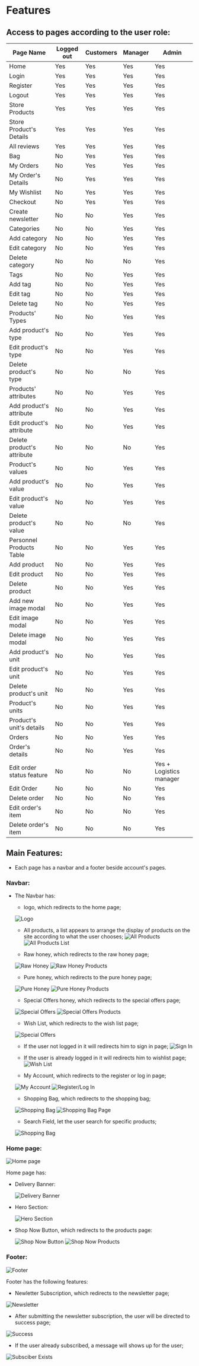 # Features

## Access to pages according to the user role:

| Page Name                      | Logged out | Customers | Manager | Admin                 |
| ------------------------------ | ---------- | --------- | ------- | --------------------- |
| Home                           | Yes        | Yes       | Yes     | Yes                   |
| Login                          | Yes        | Yes       | Yes     | Yes                   |
| Register                       | Yes        | Yes       | Yes     | Yes                   |
| Logout                         | Yes        | Yes       | Yes     | Yes                   |
| Store Products                 | Yes        | Yes       | Yes     | Yes                   |
| Store Product's Details        | Yes        | Yes       | Yes     | Yes                   |
| All reviews                    | Yes        | Yes       | Yes     | Yes                   |
| Bag                            | No         | Yes       | Yes     | Yes                   |
| My Orders                      | No         | Yes       | Yes     | Yes                   |
| My Order's Details             | No         | Yes       | Yes     | Yes                   |
| My Wishlist                    | No         | Yes       | Yes     | Yes                   |
| Checkout                       | No         | Yes       | Yes     | Yes                   |
| Create newsletter              | No         | No        | Yes     | Yes                   |
| Categories                     | No         | No        | Yes     | Yes                   |
| Add category                   | No         | No        | Yes     | Yes                   |
| Edit category                  | No         | No        | Yes     | Yes                   |
| Delete category                | No         | No        | No      | Yes                   |
| Tags                           | No         | No        | Yes     | Yes                   |
| Add tag                        | No         | No        | Yes     | Yes                   |
| Edit tag                       | No         | No        | Yes     | Yes                   |
| Delete tag                     | No         | No        | Yes     | Yes                   |
| Products' Types                | No         | No        | Yes     | Yes                   |
| Add product's type             | No         | No        | Yes     | Yes                   |
| Edit product's type            | No         | No        | Yes     | Yes                   |
| Delete product's type          | No         | No        | No      | Yes                   |
| Products' attributes           | No         | No        | Yes     | Yes                   |
| Add product's attribute        | No         | No        | Yes     | Yes                   |
| Edit product's attribute       | No         | No        | Yes     | Yes                   |
| Delete product's attribute     | No         | No        | No      | Yes                   |
| Product's values               | No         | No        | Yes     | Yes                   |
| Add product's value            | No         | No        | Yes     | Yes                   |
| Edit product's value           | No         | No        | Yes     | Yes                   |
| Delete product's value         | No         | No        | No      | Yes                   |
| Personnel Products Table       | No         | No        | Yes     | Yes                   |
| Add product                    | No         | No        | Yes     | Yes                   |
| Edit product                   | No         | No        | Yes     | Yes                   |
| Delete product                 | No         | No        | Yes     | Yes                   |
| Add new image modal            | No         | No        | Yes     | Yes                   |
| Edit image modal               | No         | No        | Yes     | Yes                   |
| Delete image modal             | No         | No        | Yes     | Yes                   |
| Add product's unit             | No         | No        | Yes     | Yes                   |
| Edit product's unit            | No         | No        | Yes     | Yes                   |
| Delete product's unit          | No         | No        | Yes     | Yes                   |
| Product's units                | No         | No        | Yes     | Yes                   |
| Product's unit's details       | No         | No        | Yes     | Yes                   |
| Orders                         | No         | No        | Yes     | Yes                   |
| Order's details                | No         | No        | Yes     | Yes                   |
| Edit order status feature      | No         | No        | No      | Yes + Logistics manager   |
| Edit Order                     | No         | No        | No      | Yes                   |
| Delete order                   | No         | No        | No      | Yes                   |
| Edit order's item              | No         | No        | No      | Yes                   |
| Delete order's item            | No         | No        | No      | Yes                   |


## Main Features:

- Each page has a navbar and a footer beside account's pages.

### Navbar:

- The Navbar has:
    - logo, which redirects to the home page;

    ![Logo](documentation/logo-image.png)

    - All products, a list appears to arrange the display of products on the site according to what the user chooses;
    ![All Products](documentation/allproducts-image.png)
    ![All Products List](documentation/all-products-list-image.png)

    - Raw honey, which redirects to the raw honey page;
    
    ![Raw Honey](documentation/rawhoney-image.png)
    ![Raw Honey Products](documentation/rawhoney-products-image.png)

    - Pure honey, which redirects to the pure honey page;

    ![Pure Honey](documentation/purehoney-image.png)
    ![Pure Honey Products](documentation/purehoney-products-image.png)

    - Special Offers honey, which redirects to the special offers page;

    ![Special Offers](documentation/specialoffers-image.png)
    ![Special Offers Products](documentation/specialoffers-products-image.png)

    - Wish List, which redirects to the wish list page;

    ![Special Offers](documentation/wishlist-image.png)
    - If the user not logged in it will redirects him to sign in page;
    ![Sign In](documentation/signin-image.png)
    - If the user is already logged in it will redirects him to wishlist page;
    ![Wish List](documentation/wishlist-loggedin-image.png)

    - My Account, which redirects to the register or log in page;

    ![My Account](documentation/myaccount-image.png)
    ![Register/Log In](documentation/myaccount-list-image.png)

    - Shopping Bag, which redirects to the shopping bag;

    ![Shopping Bag](documentation/carticon-image.png)
    ![Shopping Bag Page](documentation/cart-image.png)

    - Search Field, let the user search for specific products;

    ![Shopping Bag](documentation/searchfield-image.png)

### Home page:

![Home page](documentation/main-image.png)

Home page has:

- Delivery Banner:

  ![Delivery Banner](documentation/delivery-banner-image.png)

- Hero Section:

  ![Hero Section](documentation/hero-section-image.png)

- Shop Now Button, which redirects to the products page:

  ![Shop Now Button](documentation/shop-now-button.png)
  ![Shop Now Products](documentation/shop-now-products.png)

### Footer:

![Footer](documentation/footer-image.png)

Footer has the following features:

- Newletter Subscription, which redirects to the newsletter page;

![Newsletter](documentation/newsletter-image.png)

- After submitting the newsletter subscription, the user will be directed to success page;

![Success](documentation/success-image.png)

- If the user already subscribed, a message will shows up for the user;

![Subsciber Exists](documentation/subscriber-exists-image.png)